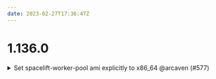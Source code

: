 ```yaml
---
date: 2023-02-27T17:36:47Z
---
```


# 1.136.0

<details>
  <summary>Set spacelift-worker-pool ami explicitly to x86_64 @arcaven (#577)</summary>

### why
- autoscaling group for spacelift-worker-pool will fail to launch when new arm64 images return first
- arm64 ami image is being returned first at the moment in us-east-1

### what
- set spacelift-worker-pool ami statically to return only x86_64 results

### references
- Spacelift Worker Pool ASG may fail to scale due to ami/instance type mismatch #575
- Note: this is an alternative to spacelift-worker-pool README update and AMI limits #573 which I read after, but I think this     filter approach will be more easily be refactored into setting this as an attribute in variables.tf in the near future

</details>